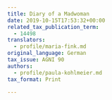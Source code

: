```yaml
---
title: Diary of a Madwoman
date: 2019-10-15T17:53:32+00:00
related_tax_publication_term:
  - 14498
translators:
  - profile/maria-fink.md
original_language: German
tax_issue: AGNI 90
authors:
  - profile/paula-kohlmeier.md
tax_format: Print

---
```

